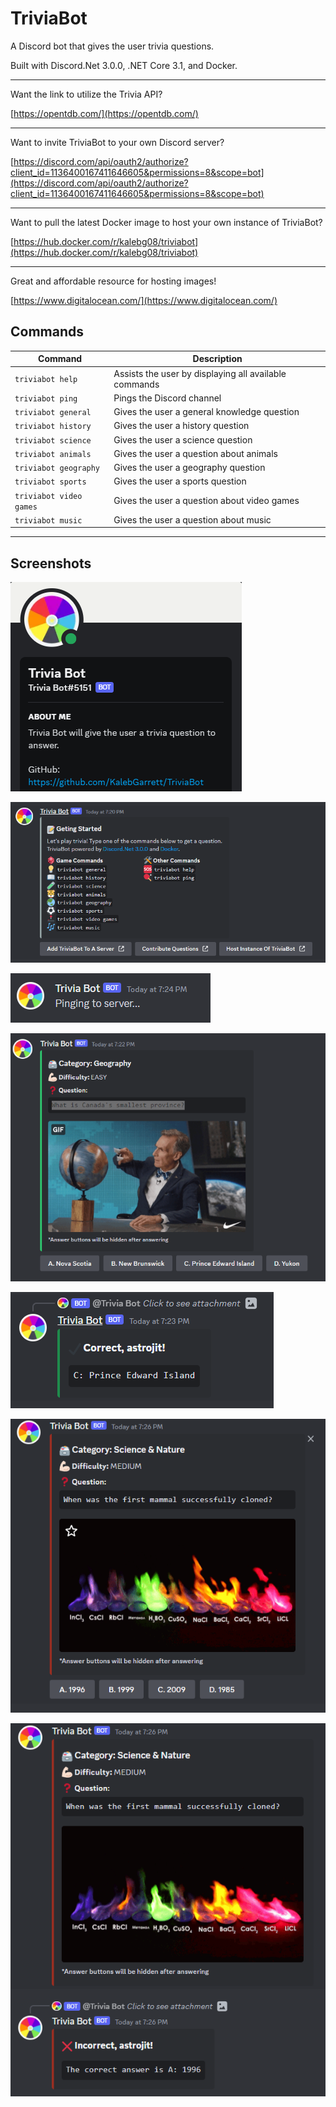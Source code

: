 # TriviaBot
A Discord bot that gives the user trivia questions.

Built with Discord.Net 3.0.0, .NET Core 3.1, and Docker.

---

Want the link to utilize the Trivia API?

[https://opentdb.com/](https://opentdb.com/)

---

Want to invite TriviaBot to your own Discord server?

[https://discord.com/api/oauth2/authorize?client_id=1136400167411646605&permissions=8&scope=bot](https://discord.com/api/oauth2/authorize?client_id=1136400167411646605&permissions=8&scope=bot)

---

Want to pull the latest Docker image to host your own instance of TriviaBot?

[https://hub.docker.com/r/kalebg08/triviabot](https://hub.docker.com/r/kalebg08/triviabot)

---

Great and affordable resource for hosting images!

[https://www.digitalocean.com/](https://www.digitalocean.com/)

## Commands
| Command | Description |
| ------------- | ------------- |
| `triviabot help` | Assists the user by displaying all available commands |
| `triviabot ping` | Pings the Discord channel |
| `triviabot general` | Gives the user a general knowledge question |
| `triviabot history` | Gives the user a history question |
| `triviabot science` | Gives the user a science question |
| `triviabot animals` | Gives the user a question about animals |
| `triviabot geography` | Gives the user a geography question |
| `triviabot sports` | Gives the user a sports question |
| `triviabot video games` | Gives the user a question about video games |
| `triviabot music` | Gives the user a question about music |

---

## Screenshots

![image](/Documentation/about.png)

![image](/Documentation/help.png)

![image](/Documentation/ping.png)

![image](/Documentation/geography.png)

![image](/Documentation/geography-answered.png)

![image](/Documentation/science.png)

![image](/Documentation/science-answered.png)